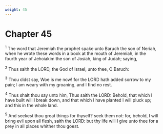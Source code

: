```yaml
---
weight: 45
---
```


# Chapter 45

<sup>1</sup> The word that Jeremiah the prophet spake unto Baruch the son of Neriah, when he wrote these words in a book at the mouth of Jeremiah, in the fourth year of Jehoiakim the son of Josiah, king of Judah; saying, 

<sup>2</sup> Thus saith the LORD, the God of Israel, unto thee, O Baruch: 

<sup>3</sup> Thou didst say, Woe is me now! for the LORD hath added sorrow to my pain; I am weary with my groaning, and I find no rest. 

<sup>4</sup> Thus shalt thou say unto him, Thus saith the LORD: Behold, that which I have built will I break down, and that which I have planted I will pluck up; and this in the whole land. 

<sup>5</sup> And seekest thou great things for thyself? seek them not: for, behold, I will bring evil upon all flesh, saith the LORD: but thy life will I give unto thee for a prey in all places whither thou goest. 


